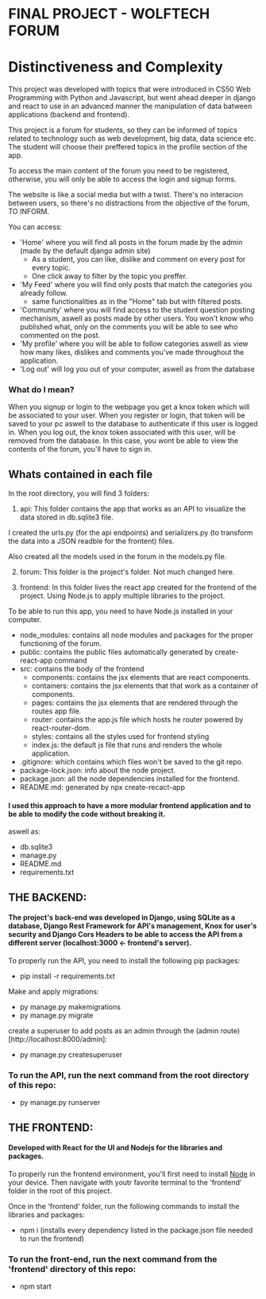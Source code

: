 # FINAL PROJECT - WOLFTECH FORUM

# Distinctiveness and Complexity
This project was developed with topics that were introduced in CS50 Web Programming with Python and Javascript, but went ahead deeper in django and react  to use in an advanced manner the manipulation of data batween applications (backend and frontend). 

This project is a forum for students, so they can be informed of topics related to technology such as web development, big data, data science etc. The student will choose their preffered topics in the profile section of the app.

To access the main content of the forum you need to be registered, otherwise, you will only be able to access the login and signup forms.

The website is like a social media but with a twist. There's no interacion between users, so there's no distractions from the objective of the forum, TO INFORM. 

You can access: 
- 'Home' where you will find all posts in the forum made by the admin (made by the default django admin site)
  - As a student, you can like, dislike and comment on every post for every topic.
  - One click away to filter by the topic you preffer.
- 'My Feed' where you will find only posts that match the categories you already follow.
  - same functionalities as in the "Home" tab but with filtered posts.  
- 'Community' where you will find access to the student question posting mechanism, aswell as posts made by other users. You won't know who published what, only on the comments you will be able to see who commented on the post. 
- 'My profile' where you will be able to follow categories aswell as view how many likes, dislikes and comments you've made throughout the application.
- 'Log out' will log you out of your computer, aswell as from the database

### What do I mean? 
When you signup or login to the webpage you get a knox token which will be associated to your user. When you register or login, that token will be saved to your pc aswell to the database to authenticate if this user is logged in. When you log out, the knox token associated with this user, will be removed from the database. In this case, you wont be able to view the contents of the forum, you'll have to sign in.

## Whats contained in each file

In the root directory, you will find 3 folders:

1. api: This folder contains the app that works as an API to visualize the data stored in db.sqlite3 file. 

I created the urls.py (for the api endpoints) and serializers.py (to transform the data into a JSON readble for the frontent) files. 

Also created all the models used in the forum in the models.py file. 

2. forum: This folder is the project's folder. Not much changed here.

3. frontend: In this folder lives the react app created for the frontend of the project. Using Node.js to apply multiple libraries to the project.

To be able to run this app, you need to have Node.js installed in your computer.

  - node_modules: contains all node modules and packages for the proper functioning of the forum.
  - public: contains the public files automatically generated by create-react-app command
  - src: contains the body of the frontend
    - components: contains the jsx elements that are react components.
    - containers: contains the jsx elements that that work as a container of components.
    - pages: contains the jsx elements that are rendered through the routes app file.
    - router: contains the app.js file which hosts he router powered by react-router-dom.
    - styles: contains all the styles used for frontend styling
    - index.js: the default js file that runs and renders the whole application.
  - .gitignore: which contains which files won't be saved to the git repo.
  - package-lock.json: info about the node project.
  - package.json: all the node dependencies installed for the frontend.
  - README.md: generated by npx create-recact-app

#### I used this approach to have a more modular frontend application and to be able to modify the code without breaking it.

aswell as:

- db.sqlite3
- manage.py 
- README.md
- requirements.txt

## THE BACKEND:
#### The project's back-end was developed in Django, using SQLite as a database, Django Rest Framework for API's management, Knox for user's security and Django Cors Headers to be able to access the API from a different server (localhost:3000 <- frontend's server).

To properly run the API, you need to install the following pip packages:
- pip install -r requirements.txt

Make and apply migrations:
- py manage.py makemigrations
- py manage.py migrate

create a superuser to add posts as an admin through the (admin route)[http://localhost:8000/admin]:
- py manage.py createsuperuser

### To run the API, run the next command from the root directory of this repo:

- py manage.py runserver

## THE FRONTEND:

#### Developed with React for the UI and Nodejs for the libraries and packages.

To properly run the frontend environment, you'll first need to install [Node](https://nodejs.org/en/download/) in your device. Then navigate with youtr favorite terminal to the 'frontend' folder in the root of this project.

Once in the 'frontend' folder, run the following commands to install the libraries and packages:

- npm i (installs every dependency listed in the package.json file needed to run the frontend)

### To run the front-end, run the next command from the 'frontend' directory of this repo:

- npm start


